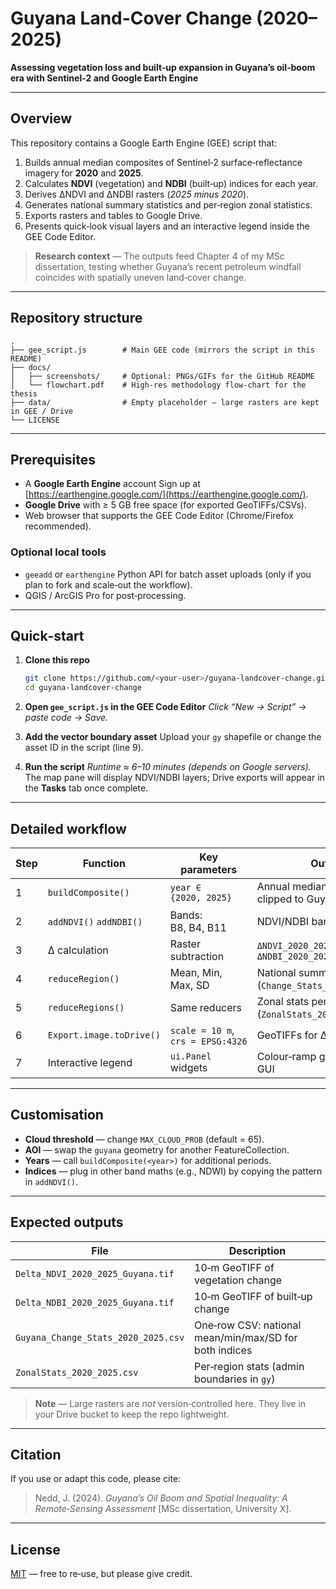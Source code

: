 # Guyana Land-Cover Change (2020–2025)

**Assessing vegetation loss and built‑up expansion in Guyana’s oil‑boom era with Sentinel‑2 and Google Earth Engine**

---

## Overview

This repository contains a Google Earth Engine (GEE) script that:

1. Builds annual median composites of Sentinel‑2 surface‑reflectance imagery for **2020** and **2025**.
2. Calculates **NDVI** (vegetation) and **NDBI** (built‑up) indices for each year.
3. Derives ΔNDVI and ΔNDBI rasters (*2025 minus 2020*).
4. Generates national summary statistics and per‑region zonal statistics.
5. Exports rasters and tables to Google Drive.
6. Presents quick‑look visual layers and an interactive legend inside the GEE Code Editor.

> **Research context** — The outputs feed Chapter 4 of my MSc dissertation, testing whether Guyana’s recent petroleum windfall coincides with spatially uneven land‑cover change.

---

## Repository structure

```
.
├── gee_script.js        # Main GEE code (mirrors the script in this README)
├── docs/
│   ├── screenshots/     # Optional: PNGs/GIFs for the GitHub README
│   └── flowchart.pdf    # High‑res methodology flow‑chart for the thesis
├── data/                # Empty placeholder — large rasters are kept in GEE / Drive
└── LICENSE
```

---

## Prerequisites

* A **Google Earth Engine** account
  Sign up at [https://earthengine.google.com/](https://earthengine.google.com/).
* **Google Drive** with ≥ 5 GB free space (for exported GeoTIFFs/CSVs).
* Web browser that supports the GEE Code Editor (Chrome/Firefox recommended).

### Optional local tools

* `geeadd` or `earthengine` Python API for batch asset uploads (only if you plan to fork and scale‑out the workflow).
* QGIS / ArcGIS Pro for post‑processing.

---

## Quick‑start

1. **Clone this repo**

   ```bash
   git clone https://github.com/<your‑user>/guyana‑landcover‑change.git
   cd guyana‑landcover‑change
   ```
2. **Open `gee_script.js` in the GEE Code Editor**
   *Click “New → Script” → paste code → Save.*
3. **Add the vector boundary asset**
   Upload your `gy` shapefile or change the asset ID in the script (line 9).
4. **Run the script**
   *Runtime ≈ 6–10 minutes (depends on Google servers).*
   The map pane will display NDVI/NDBI layers; Drive exports will appear in the **Tasks** tab once complete.

---

## Detailed workflow

| Step | Function                 | Key parameters                    | Output                                                    |
| ---- | ------------------------ | --------------------------------- | --------------------------------------------------------- |
| 1    | `buildComposite()`       | `year ∈ {2020, 2025}`             | Annual median SR composite clipped to Guyana              |
| 2    | `addNDVI()` `addNDBI()`  | Bands: B8, B4, B11                | NDVI/NDBI bands appended                                  |
| 3    | Δ calculation            | Raster subtraction                | `ΔNDVI_2020_2025`, `ΔNDBI_2020_2025`                      |
| 4    | `reduceRegion()`         | Mean, Min, Max, SD                | National summary table (`Change_Stats_2020_2025.csv`)     |
| 5    | `reduceRegions()`        | Same reducers                     | Zonal stats per admin region (`ZonalStats_2020_2025.csv`) |
| 6    | `Export.image.toDrive()` | `scale = 10 m`, `crs = EPSG:4326` | GeoTIFFs for Δ rasters                                    |
| 7    | Interactive legend       | `ui.Panel` widgets                | Colour‑ramp guide in GEE GUI                              |

---

## Customisation

* **Cloud threshold** — change `MAX_CLOUD_PROB` (default = 65).
* **AOI** — swap the `guyana` geometry for another FeatureCollection.
* **Years** — call `buildComposite(<year>)` for additional periods.
* **Indices** — plug in other band maths (e.g., NDWI) by copying the pattern in `addNDVI()`.

---

## Expected outputs

| File                                | Description                                            |
| ----------------------------------- | ------------------------------------------------------ |
| `Delta_NDVI_2020_2025_Guyana.tif`   | 10‑m GeoTIFF of vegetation change                      |
| `Delta_NDBI_2020_2025_Guyana.tif`   | 10‑m GeoTIFF of built‑up change                        |
| `Guyana_Change_Stats_2020_2025.csv` | One‑row CSV: national mean/min/max/SD for both indices |
| `ZonalStats_2020_2025.csv`          | Per‑region stats (admin boundaries in `gy`)            |

> **Note** — Large rasters are *not* version‑controlled here. They live in your Drive bucket to keep the repo lightweight.

---

## Citation

If you use or adapt this code, please cite:

> Nedd, J. (2024). *Guyana’s Oil Boom and Spatial Inequality: A Remote‑Sensing Assessment* \[MSc dissertation, University X].

---

## License

[MIT](LICENSE) — free to re‑use, but please give credit.
